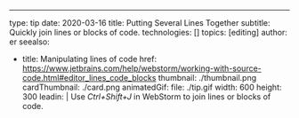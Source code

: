 ---
type: tip
date: 2020-03-16
title: Putting Several Lines Together
subtitle: Quickly join lines or blocks of code.
technologies: []
topics: [editing]
author: er
seealso:
- title: Manipulating lines of code
  href: https://www.jetbrains.com/help/webstorm/working-with-source-code.html#editor_lines_code_blocks
thumbnail: ./thumbnail.png
cardThumbnail: ./card.png
animatedGif:
  file: ./tip.gif
  width: 600
  height: 300
leadin: |
  Use *Ctrl+Shift+J* in WebStorm to join lines or blocks of code.
